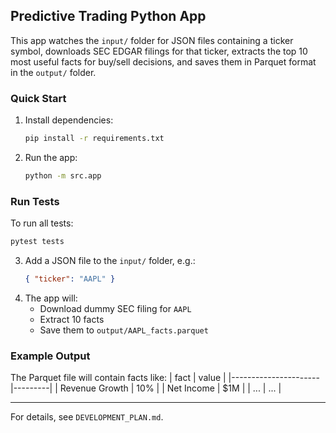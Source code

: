 ## Predictive Trading Python App

This app watches the `input/` folder for JSON files containing a ticker symbol, downloads SEC EDGAR filings for that ticker, extracts the top 10 most useful facts for buy/sell decisions, and saves them in Parquet format in the `output/` folder.

### Quick Start
1. Install dependencies:
	```bash
	pip install -r requirements.txt
	```
2. Run the app:
	```bash
	python -m src.app
	```

### Run Tests
To run all tests:
```bash
pytest tests
```
3. Add a JSON file to the `input/` folder, e.g.:
	```json
	{ "ticker": "AAPL" }
	```
4. The app will:
	- Download dummy SEC filing for `AAPL`
	- Extract 10 facts
	- Save them to `output/AAPL_facts.parquet`

### Example Output
The Parquet file will contain facts like:
| fact                 | value   |
|----------------------|---------|
| Revenue Growth       | 10%     |
| Net Income           | $1M     |
| ...                  | ...     |

---
For details, see `DEVELOPMENT_PLAN.md`.
